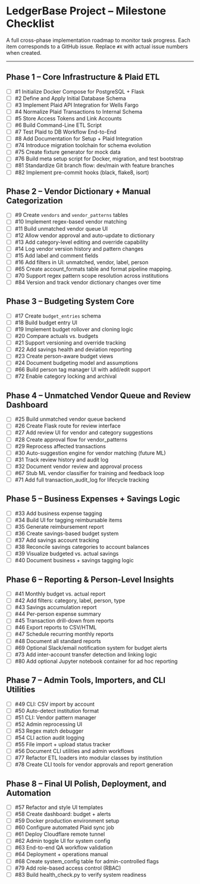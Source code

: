 
# LedgerBase Project – Milestone Checklist

A full cross-phase implementation roadmap to monitor task progress.
Each item corresponds to a GitHub issue. Replace `#X` with actual issue numbers when created.

---

## Phase 1 – Core Infrastructure & Plaid ETL
- [ ] #1 Initialize Docker Compose for PostgreSQL + Flask
- [ ] #2 Define and Apply Initial Database Schema
- [ ] #3 Implement Plaid API Integration for Wells Fargo
- [ ] #4 Normalize Plaid Transactions to Internal Schema
- [ ] #5 Store Access Tokens and Link Accounts
- [ ] #6 Build Command-Line ETL Script
- [ ] #7 Test Plaid to DB Workflow End-to-End
- [ ] #8 Add Documentation for Setup + Plaid Integration
- [ ] #74 Introduce migration toolchain for schema evolution
- [ ] #75 Create fixture generator for mock data
- [ ] #76 Build meta setup script for Docker, migration, and test bootstrap
- [ ] #81 Standardize Git branch flow: dev/main with feature branches
- [ ] #82 Implement pre-commit hooks (black, flake8, isort)

## Phase 2 – Vendor Dictionary + Manual Categorization
- [ ] #9 Create `vendors` and `vendor_patterns` tables
- [ ] #10 Implement regex-based vendor matching
- [ ] #11 Build unmatched vendor queue UI
- [ ] #12 Allow vendor approval and auto-update to dictionary
- [ ] #13 Add category-level editing and override capability
- [ ] #14 Log vendor version history and pattern changes
- [ ] #15 Add label and comment fields
- [ ] #16 Add filters in UI: unmatched, vendor, label, person
- [ ] #65 Create account_formats table and format pipeline mapping.
- [ ] #70 Support regex pattern scope resolution across institutions
- [ ] #84 Version and track vendor dictionary changes over time

## Phase 3 – Budgeting System Core
- [ ] #17 Create `budget_entries` schema
- [ ] #18 Build budget entry UI
- [ ] #19 Implement budget rollover and cloning logic
- [ ] #20 Compare actuals vs. budgets
- [ ] #21 Support versioning and override tracking
- [ ] #22 Add savings health and deviation reporting
- [ ] #23 Create person-aware budget views
- [ ] #24 Document budgeting model and assumptions
- [ ] #66 Build person tag manager UI with add/edit support
- [ ] #72 Enable category locking and archival

## Phase 4 – Unmatched Vendor Queue and Review Dashboard
- [ ] #25 Build unmatched vendor queue backend
- [ ] #26 Create Flask route for review interface
- [ ] #27 Add review UI for vendor and category suggestions
- [ ] #28 Create approval flow for vendor_patterns
- [ ] #29 Reprocess affected transactions
- [ ] #30 Auto-suggestion engine for vendor matching (future ML)
- [ ] #31 Track review history and audit log
- [ ] #32 Document vendor review and approval process
- [ ] #67 Stub ML vendor classifier for training and feedback loop
- [ ] #71 Add full transaction_audit_log for lifecycle tracking

## Phase 5 – Business Expenses + Savings Logic
- [ ] #33 Add business expense tagging
- [ ] #34 Build UI for tagging reimbursable items
- [ ] #35 Generate reimbursement report
- [ ] #36 Create savings-based budget system
- [ ] #37 Add savings account tracking
- [ ] #38 Reconcile savings categories to account balances
- [ ] #39 Visualize budgeted vs. actual savings
- [ ] #40 Document business + savings tagging logic

## Phase 6 – Reporting & Person-Level Insights
- [ ] #41 Monthly budget vs. actual report
- [ ] #42 Add filters: category, label, person, type
- [ ] #43 Savings accumulation report
- [ ] #44 Per-person expense summary
- [ ] #45 Transaction drill-down from reports
- [ ] #46 Export reports to CSV/HTML
- [ ] #47 Schedule recurring monthly reports
- [ ] #48 Document all standard reports
- [ ] #69 Optional Slack/email notification system for budget alerts
- [ ] #73 Add inter-account transfer detection and linking logic
- [ ] #80 Add optional Jupyter notebook container for ad hoc reporting

## Phase 7 – Admin Tools, Importers, and CLI Utilities
- [ ] #49 CLI: CSV import by account
- [ ] #50 Auto-detect institution format
- [ ] #51 CLI: Vendor pattern manager
- [ ] #52 Admin reprocessing UI
- [ ] #53 Regex match debugger
- [ ] #54 CLI action audit logging
- [ ] #55 File import + upload status tracker
- [ ] #56 Document CLI utilities and admin workflows
- [ ] #77 Refactor ETL loaders into modular classes by institution
- [ ] #78 Create CLI tools for vendor approvals and report generation

## Phase 8 – Final UI Polish, Deployment, and Automation
- [ ] #57 Refactor and style UI templates
- [ ] #58 Create dashboard: budget + alerts
- [ ] #59 Docker production environment setup
- [ ] #60 Configure automated Plaid sync job
- [ ] #61 Deploy Cloudflare remote tunnel
- [ ] #62 Admin toggle UI for system config
- [ ] #63 End-to-end QA workflow validation
- [ ] #64 Deployment + operations manual
- [ ] #68 Create system_config table for admin-controlled flags
- [ ] #79 Add role-based access control (RBAC)
- [ ] #83 Build health_check.py to verify system readiness
